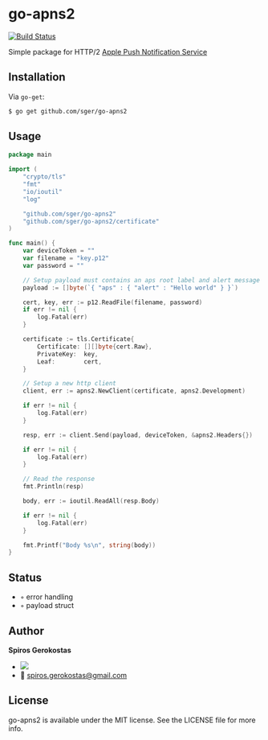 # go-apns2

[![Build Status](https://travis-ci.org/sger/go-apns2.svg?branch=master)](https://travis-ci.org/sger/go-apns2)

Simple package for HTTP/2 [Apple Push Notification Service](https://developer.apple.com/library/ios/documentation/NetworkingInternet/Conceptual/RemoteNotificationsPG/Chapters/ApplePushService.html)

## Installation

 Via `go-get`:

```sh
$ go get github.com/sger/go-apns2
```

## Usage

```go
package main

import (
	"crypto/tls"
	"fmt"
	"io/ioutil"
	"log"

	"github.com/sger/go-apns2"
	"github.com/sger/go-apns2/certificate"
)

func main() {
	var deviceToken = ""
	var filename = "key.p12"
	var password = ""

	// Setup payload must contains an aps root label and alert message
	payload := []byte(`{ "aps" : { "alert" : "Hello world" } }`)

	cert, key, err := p12.ReadFile(filename, password)
	if err != nil {
		log.Fatal(err)
	}

	certificate := tls.Certificate{
		Certificate: [][]byte{cert.Raw},
		PrivateKey:  key,
		Leaf:        cert,
	}

	// Setup a new http client
	client, err := apns2.NewClient(certificate, apns2.Development)

	if err != nil {
		log.Fatal(err)
	}

	resp, err := client.Send(payload, deviceToken, &apns2.Headers{})

	if err != nil {
		log.Fatal(err)
	}

	// Read the response
	fmt.Println(resp)

	body, err := ioutil.ReadAll(resp.Body)

	if err != nil {
		log.Fatal(err)
	}

	fmt.Printf("Body %s\n", string(body))
}
```

## Status

  - ◦ error handling
  - ◦ payload struct

Author
-----

__Spiros Gerokostas__ 

- [![](https://img.shields.io/badge/twitter-sger-brightgreen.svg)](https://twitter.com/sger) 
- :email: spiros.gerokostas@gmail.com

License
-----

go-apns2 is available under the MIT license. See the LICENSE file for more info.

